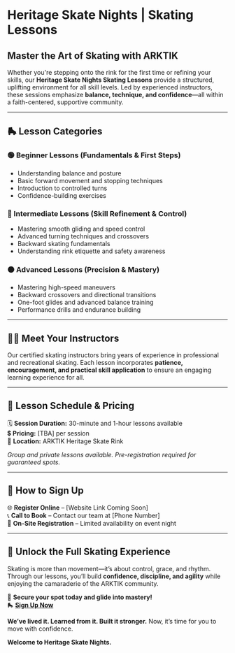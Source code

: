 # **Heritage Skate Nights | Skating Lessons**

## **Master the Art of Skating with ARKTIK**

Whether you're stepping onto the rink for the first time or refining your skills, our **Heritage Skate Nights Skating Lessons** provide a structured, uplifting environment for all skill levels. Led by experienced instructors, these sessions emphasize **balance, technique, and confidence**—all within a faith-centered, supportive community.

---

## **🛼 Lesson Categories**

### **🟢 Beginner Lessons** (Fundamentals & First Steps)
- Understanding balance and posture
- Basic forward movement and stopping techniques
- Introduction to controlled turns
- Confidence-building exercises

### **🔵 Intermediate Lessons** (Skill Refinement & Control)
- Mastering smooth gliding and speed control
- Advanced turning techniques and crossovers
- Backward skating fundamentals
- Understanding rink etiquette and safety awareness

### **⚫ Advanced Lessons** (Precision & Mastery)
- Mastering high-speed maneuvers
- Backward crossovers and directional transitions
- One-foot glides and advanced balance training
- Performance drills and endurance building

---

## **👨‍🏫 Meet Your Instructors**

Our certified skating instructors bring years of experience in professional and recreational skating. Each lesson incorporates **patience, encouragement, and practical skill application** to ensure an engaging learning experience for all.

---

## **📅 Lesson Schedule & Pricing**

🗓 **Session Duration:** 30-minute and 1-hour lessons available  
💲 **Pricing:** [TBA] per session  
📍 **Location:** ARKTIK Heritage Skate Rink  

*Group and private lessons available. Pre-registration required for guaranteed spots.*

---

## **📌 How to Sign Up**

🌐 **Register Online** – [Website Link Coming Soon]  
📞 **Call to Book** – Contact our team at [Phone Number]  
📍 **On-Site Registration** – Limited availability on event night  

---

## **🎯 Unlock the Full Skating Experience**

Skating is more than movement—it’s about control, grace, and rhythm. Through our lessons, you’ll build **confidence, discipline, and agility** while enjoying the camaraderie of the ARKTIK community.

📍 **Secure your spot today and glide into mastery!**  
🛼 **[Sign Up Now](#)**  

**We’ve lived it. Learned from it. Built it stronger.** Now, it’s time for you to move with confidence.

**Welcome to Heritage Skate Nights.**

